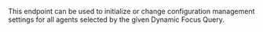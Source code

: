 This endpoint can be used to initialize or change configuration management settings for all agents selected by the given Dynamic Focus Query.

